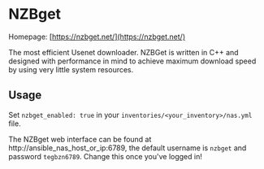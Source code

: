 # NZBget

Homepage: [https://nzbget.net/](https://nzbget.net/)

The most efficient Usenet downloader. NZBGet is written in C++ and designed with
performance in mind to achieve maximum download speed by using very little system
resources.

## Usage

Set `nzbget_enabled: true` in your `inventories/<your_inventory>/nas.yml` file.

The NZBget web interface can be found at http://ansible_nas_host_or_ip:6789, the default
username is `nzbget` and password `tegbzn6789`. Change this once you've logged in!
